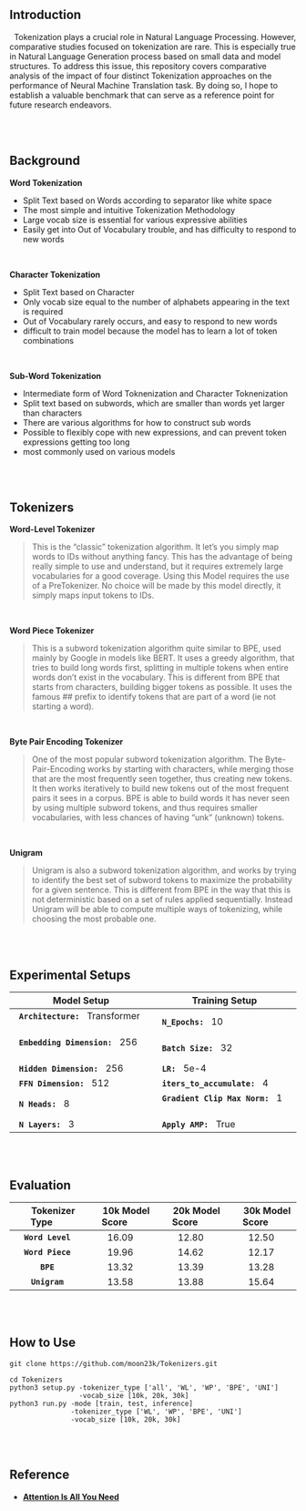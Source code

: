 ## Introduction

&nbsp; Tokenization plays a crucial role in Natural Language Processing. However, comparative studies focused on tokenization are rare. This is especially true in Natural Language Generation process based on small data and model structures.
To address this issue, this repository covers comparative analysis of the impact of four distinct Tokenization approaches on the performance of Neural Machine Translation task. By doing so, I hope to establish a valuable benchmark that can serve as a reference point for future research endeavors.

<br><br>

## Background

**Word Tokenization**
  * Split Text based on Words according to separator like white space
  * The most simple and intuitive Tokenization Methodology
  * Large vocab size is essential for various expressive abilities
  * Easily get into Out of Vocabulary trouble, and has difficulty to respond to new words
<br>

**Character Tokenization**
  * Split Text based on Character
  * Only vocab size equal to the number of alphabets appearing in the text is required
  * Out of Vocabulary rarely occurs, and easy to respond to new words
  * difficult to train model because the model has to learn a lot of token combinations
<br>

**Sub-Word Tokenization**
  * Intermediate form of Word Toknenization and Character Toknenization
  * Split text based on subwords, which are smaller than words yet larger than characters
  * There are various algorithms for how to construct sub words
  * Possible to flexibly cope with new expressions, and can prevent token expressions getting too long
  * most commonly used on various models

</br></br>


## Tokenizers

**Word-Level Tokenizer** <br>
> This is the “classic” tokenization algorithm. It let’s you simply map words to IDs without anything fancy. This has the advantage of being really simple to use and understand, but it requires extremely large vocabularies for a good coverage. Using this Model requires the use of a PreTokenizer. No choice will be made by this model directly, it simply maps input tokens to IDs.

<br>


**Word Piece Tokenizer** <br>
> This is a subword tokenization algorithm quite similar to BPE, used mainly by Google in models like BERT. It uses a greedy algorithm, that tries to build long words first, splitting in multiple tokens when entire words don’t exist in the vocabulary. This is different from BPE that starts from characters, building bigger tokens as possible. It uses the famous ## prefix to identify tokens that are part of a word (ie not starting a word).

<br>

**Byte Pair Encoding Tokenizer** <br>
> One of the most popular subword tokenization algorithm. The Byte-Pair-Encoding works by starting with characters, while merging those that are the most frequently seen together, thus creating new tokens. It then works iteratively to build new tokens out of the most frequent pairs it sees in a corpus. BPE is able to build words it has never seen by using multiple subword tokens, and thus requires smaller vocabularies, with less chances of having “unk” (unknown) tokens.

<br>

**Unigram** <br>
> Unigram is also a subword tokenization algorithm, and works by trying to identify the best set of subword tokens to maximize the probability for a given sentence. This is different from BPE in the way that this is not deterministic based on a set of rules applied sequentially. Instead Unigram will be able to compute multiple ways of tokenizing, while choosing the most probable one.

</br></br>


## Experimental Setups

| Model Setup | Training Setup |
|---|---|
| &nbsp; **`Architecture:`** &nbsp; Transformer &emsp; | &nbsp; **`N_Epochs:`** &nbsp; 10 |
| &nbsp; **`Embedding Dimension:`** &nbsp; 256 &emsp;  | &nbsp; **`Batch Size:`** &nbsp; 32 |
| &nbsp; **`Hidden Dimension:`** &nbsp; 256            | &nbsp; **`LR:`** &nbsp; 5e-4 |
| &nbsp; **`FFN Dimension:`** &nbsp; 512               | &nbsp; **`iters_to_accumulate:`** &nbsp; 4 &emsp; |
| &nbsp; **`N Heads:`** &nbsp; 8                       | &nbsp; **`Gradient Clip Max Norm:`** &nbsp; 1 &emsp; |
| &nbsp; **`N Layers:`** &nbsp; 3                      | &nbsp; **`Apply AMP:`** &nbsp; True |

</br></br>

## Evaluation

| &emsp; Tokenizer Type &emsp; | &emsp; 10k Model Score &emsp; | &emsp; 20k Model Score &emsp; | &emsp; 30k Model Score &emsp; |
|:---:|:---:|:---:|:---:|
| **`Word Level`** | 16.09 | 12.80 | 12.50 |
| **`Word Piece`** | 19.96 | 14.62 | 12.17 |
| **`BPE`**        | 13.32 | 13.39 | 13.28 |
| **`Unigram`**    | 13.58 | 13.88 | 15.64 |

<br><br> 


## How to Use
```
git clone https://github.com/moon23k/Tokenizers.git
```

```
cd Tokenizers
python3 setup.py -tokenizer_type ['all', 'WL', 'WP', 'BPE', 'UNI']
                 -vocab_size [10k, 20k, 30k]
python3 run.py -mode [train, test, inference]
               -tokenizer_type ['WL', 'WP', 'BPE', 'UNI']
               -vocab_size [10k, 20k, 30k]
```
<br><br> 

## Reference
* [**Attention Is All You Need**](https://arxiv.org/abs/1706.03762)
<br> 
